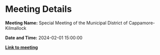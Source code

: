 # Meeting Details

**Meeting Name:** Special Meeting of the Municipal District of Cappamore-Kilmallock

**Date and Time:** 2024-02-01 15:00:00

**<a href="https://www.limerick.ie/council/whats-on/special-meeting-of-the-municipal-district-of-cappamore-kilmallock-0" target="_blank">Link to meeting</a>**
